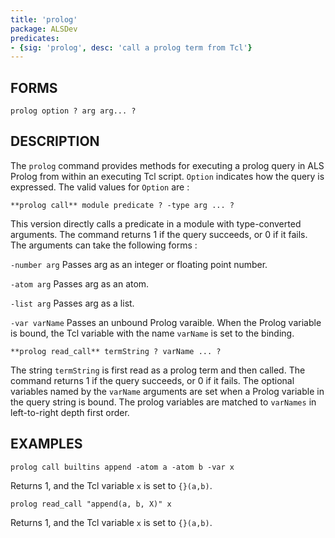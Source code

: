 ```yaml
---
title: 'prolog'
package: ALSDev
predicates:
- {sig: 'prolog', desc: 'call a prolog term from Tcl'}
---
```


## FORMS
```
prolog option ? arg arg... ?
```
## DESCRIPTION

The `prolog` command provides methods for executing a prolog query in ALS Prolog from within an executing Tcl script. `Option` indicates how the query is expressed. The valid values for `Option` are :
```
**prolog call** module predicate ? -type arg ... ?
```
This version directly calls a predicate in a module with type-converted arguments. The command returns 1 if the query succeeds, or 0 if it fails. The arguments can take the following forms :

`-number arg` Passes arg as an integer or floating point number.

`-atom arg` Passes arg as an atom.

`-list arg` Passes arg as a list.

`-var varName` Passes an unbound Prolog varaible. When the Prolog variable is bound, the Tcl variable with the name `varName` is set to the binding.
```
**prolog read_call** termString ? varName ... ?
```
The string `termString` is first read as a prolog term and then called. The command returns 1 if the query succeeds, or 0 if it fails. The optional variables named by the `varName` arguments are set when a Prolog variable in the query string is bound. The prolog variables are matched to `varNames` in left-to-right depth first order.

## EXAMPLES
```
prolog call builtins append -atom a -atom b -var x
```
Returns 1, and the Tcl variable `x` is set to `{}(a,b)`.
```
prolog read_call "append(a, b, X)" x
```
Returns 1, and the Tcl variable `x` is set to `{}(a,b)`.

